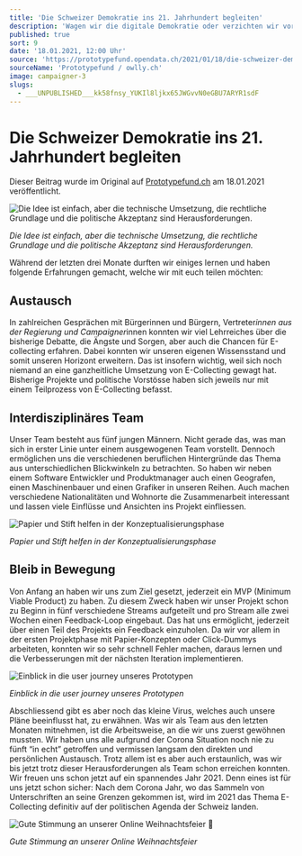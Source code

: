```yaml
---
title: 'Die Schweizer Demokratie ins 21. Jahrhundert begleiten'
description: 'Wagen wir die digitale Demokratie oder verzichten wir vorerst auf eine breit abgestützte und zeitgemässe Partizipation? Mit dem Projekt “owlly” wollen wir die Schweizer Demokratie ins 21. Jahrhundert befördern! Wir verfolgen das Ziel, E-Collecting, also das Sammeln, Bescheinigen und Zählen von Unterschriften für Volksbegehren, in der Schweiz zu ermöglichen.'
published: true
sort: 9
date: '18.01.2021, 12:00 Uhr'
source: 'https://prototypefund.opendata.ch/2021/01/18/die-schweizer-demokratie-ins-21-jahrhundert-begleiten/'
sourceName: 'Prototypefund / owlly.ch'
image: campaigner-3
slugs:
  - ___UNPUBLISHED___kk58fnsy_YUKIl8ljkx65JWGvvN0eGBU7ARYR1sdF
---
```


# Die Schweizer Demokratie ins 21. Jahrhundert begleiten

Dieser Beitrag wurde im Original auf [Prototypefund.ch](https://prototypefund.opendata.ch/2021/01/18/die-schweizer-demokratie-ins-21-jahrhundert-begleiten/) am 18.01.2021 veröffentlicht.

![Die Idee ist einfach, aber die technische Umsetzung, die rechtliche Grundlage und die politische Akzeptanz sind Herausforderungen.](https://prototypefund.opendata.ch/files/2021/01/photo-1554252117-53f26a5ebdbd-1024x683.jpeg)

_Die Idee ist einfach, aber die technische Umsetzung, die rechtliche Grundlage und die politische Akzeptanz sind Herausforderungen._

Während der letzten drei Monate durften wir einiges lernen und haben folgende Erfahrungen gemacht, welche wir mit euch teilen möchten:

## **Austausch**

In zahlreichen Gesprächen mit Bürgerinnen und Bürgern, Vertreter*innen aus der Regierung und Campaigner*innen konnten wir viel Lehrreiches über die bisherige Debatte, die Ängste und Sorgen, aber auch die Chancen für E-collecting erfahren. Dabei konnten wir unseren eigenen Wissensstand und somit unseren Horizont erweitern. Das ist insofern wichtig, weil sich noch niemand an eine ganzheitliche Umsetzung von E-Collecting gewagt hat. Bisherige Projekte und politische Vorstösse haben sich jeweils nur mit einem Teilprozess von E-Collecting befasst.

## **Interdisziplinäres Team**

Unser Team besteht aus fünf jungen Männern. Nicht gerade das, was man sich in erster Linie unter einem ausgewogenen Team vorstellt. Dennoch ermöglichen uns die verschiedenen beruflichen Hintergründe das Thema aus unterschiedlichen Blickwinkeln zu betrachten. So haben wir neben einem Software Entwickler und Produktmanager auch einen Geografen, einen Maschinenbauer und einen Grafiker in unseren Reihen. Auch machen verschiedene Nationalitäten und Wohnorte die Zusammenarbeit interessant und lassen viele Einflüsse und Ansichten ins Projekt einfliessen.

![Papier und Stift helfen in der Konzeptualisierungsphase](https://prototypefund.opendata.ch/files/2021/01/owlly_skizze.png)

_Papier und Stift helfen in der Konzeptualisierungsphase_

## **Bleib in Bewegung**

Von Anfang an haben wir uns zum Ziel gesetzt, jederzeit ein MVP (Minimum Viable Product) zu haben. Zu diesem Zweck haben wir unser Projekt schon zu Beginn in fünf verschiedene Streams aufgeteilt und pro Stream alle zwei Wochen einen Feedback-Loop eingebaut. Das hat uns ermöglicht, jederzeit über einen Teil des Projekts ein Feedback einzuholen. Da wir vor allem in der ersten Projektphase mit Papier-Konzepten oder Click-Dummys arbeiteten, konnten wir so sehr schnell Fehler machen, daraus lernen und die Verbesserungen mit der nächsten Iteration implementieren.

![Einblick in die user journey unseres Prototypen](https://prototypefund.opendata.ch/files/2021/01/owlly-screen-1024x505.png)

_Einblick in die user journey unseres Prototypen_

Abschliessend gibt es aber noch das kleine Virus, welches auch unsere Pläne beeinflusst hat, zu erwähnen. Was wir als Team aus den letzten Monaten mitnehmen, ist die Arbeitsweise, an die wir uns zuerst gewöhnen mussten. Wir haben uns alle aufgrund der Corona Situation noch nie zu fünft “in echt” getroffen und vermissen langsam den direkten und persönlichen Austausch. Trotz allem ist es aber auch erstaunlich, was wir bis jetzt trotz dieser Herausforderungen als Team schon erreichen konnten. Wir freuen uns schon jetzt auf ein spannendes Jahr 2021. Denn eines ist für uns jetzt schon sicher: Nach dem Corona Jahr, wo das Sammeln von Unterschriften an seine Grenzen gekommen ist, wird im 2021 das Thema E-Collecting definitiv auf der politischen Agenda der Schweiz landen.

![Gute Stimmung an unserer Online Weihnachtsfeier 🙂
](https://prototypefund.opendata.ch/files/2021/01/owlly-team-1024x575.png)

_Gute Stimmung an unserer Online Weihnachtsfeier_
